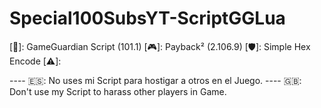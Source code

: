 # Special100SubsYT-ScriptGGLua
[🔰]: GameGuardian Script (101.1)
[🎮]: Payback² (2.106.9)
[🛡️]: Simple Hex Encode
[⚠️]:

---- 🇪🇸: No uses mi Script para hostigar a otros en el Juego.
---- 🇬🇧: Don't use my Script to harass other players in Game.
